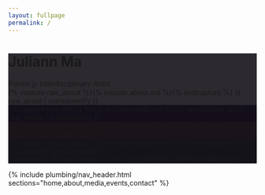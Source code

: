 ```yaml
---
layout: fullpage
permalink: /
---
```


<main id="fullpage">
  <div class="section page main_photo" style="background-color:#2C292F" id="home">
    <div class="title_card">
      <h1>Juliann Ma</h1>
      Pianist ℘ Interdisciplinary Artist
    </div>
    <div class="bottom"><a class="scroll_arrow" href="#about"></a></div>
  </div>
  <div class="section page" style="background-color:#2C292F">
    {% capture raw_about %}{% include about.md %}{% endcapture %}
    {{ raw_about | markdownify }}
  </div>
  <div class="section page" style="background-color:#140E1B">
    {% capture raw_media %}{% include media.md %}{% endcapture %}
    {{ raw_media | markdownify }}
  </div>
  <div class="section page" style="background-color:#1B131A">
    {% capture raw_events %}{% include events.md %}{% endcapture %}
    {{ raw_events | markdownify }}
  </div>
  <div class="section page" style="background-color:#14131A">
    {% capture raw_contact %}{% include contact.md %}{% endcapture %}
    {{ raw_contact | markdownify }}
    <div class="bottom">Copyright © {{ 'now' | date: "%Y" }} <a href="{{ site.url }}">JULIANN MA</a>. All Rights Reserved.</div>
  </div>
</main>

{% include plumbing/nav_header.html sections="home,about,media,events,contact" %}

<script>
  fullpage.initialize('#fullpage', {
    anchors: ['home', 'about', 'media', 'events', 'contact'],
    menu: '#menu',
    css3:true
  });
</script>
